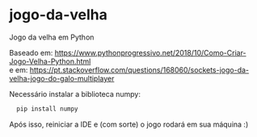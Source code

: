 # jogo-da-velha

Jogo da velha em Python

Baseado em: https://www.pythonprogressivo.net/2018/10/Como-Criar-Jogo-Velha-Python.html <br/>
e em: https://pt.stackoverflow.com/questions/168060/sockets-jogo-da-velha-jogo-do-galo-multiplayer

Necessário instalar a biblioteca numpy:

```Python
  pip install numpy
```

Após isso, reiniciar a IDE e (com sorte) o jogo rodará em sua máquina :)
